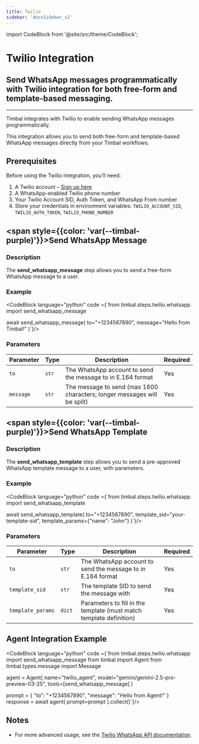 ```yaml
---
title: Twilio
sidebar: 'docsSidebar_v2'
---
```


import CodeBlock from '@site/src/theme/CodeBlock';

# Twilio Integration

<h2 className="subtitle" style={{marginTop: '-17px', fontSize: '1.1rem', fontWeight: 'normal'}}>
Send WhatsApp messages programmatically with Twilio integration for both free-form and template-based messaging.
</h2>

---

Timbal integrates with Twilio to enable sending WhatsApp messages programmatically. 

This integration allows you to send both free-form and template-based WhatsApp messages directly from your Timbal workflows.

## Prerequisites

Before using the Twilio integration, you'll need:

1. A Twilio account – [Sign up here](https://www.twilio.com/try-twilio)
2. A WhatsApp-enabled Twilio phone number
3. Your Twilio Account SID, Auth Token, and WhatsApp From number
4. Store your credentials in environment variables: `TWILIO_ACCOUNT_SID`, `TWILIO_AUTH_TOKEN`, `TWILIO_PHONE_NUMBER`


## <span style={{color: 'var(--timbal-purple)'}}><strong>Send WhatsApp Message</strong></span>

### Description
The **send_whatsapp_message** step allows you to send a free-form WhatsApp message to a user.

### Example
<CodeBlock language="python" code ={`from timbal.steps.twilio.whatsapp import send_whatsapp_message

await send_whatsapp_message(
    to="+1234567890",
    message="Hello from Timbal!"
)`}/>

### Parameters

| Parameter | Type | Description | Required |
|-----------|------|-------------|----------|
| `to` | `str` | The WhatsApp account to send the message to in E.164 format | Yes |
| `message` | `str` | The message to send (max 1600 characters; longer messages will be split) | Yes |

## <span style={{color: 'var(--timbal-purple)'}}><strong>Send WhatsApp Template</strong></span>

### Description
The **send_whatsapp_template** step allows you to send a pre-approved WhatsApp template message to a user, with parameters.

### Example
<CodeBlock language="python" code ={`from timbal.steps.twilio.whatsapp import send_whatsapp_template

await send_whatsapp_template(
    to="+1234567890",
    template_sid="your-template-sid",
    template_params={"name": "John"}
)`}/>

### Parameters

| Parameter | Type | Description | Required |
|-----------|------|-------------|----------|
| `to` | `str` | The WhatsApp account to send the message to in E.164 format | Yes |
| `template_sid` | `str` | The template SID to send the message with | Yes |
| `template_params` | `dict` | Parameters to fill in the template (must match template definition) | Yes |

## Agent Integration Example

<CodeBlock language="python" code ={`from timbal.steps.twilio.whatsapp import send_whatsapp_message
from timbal import Agent
from timbal.types.message import Message

agent = Agent(
    name="twilio_agent",
    model="gemini/gemini-2.5-pro-preview-03-25",
    tools=[send_whatsapp_message]
)

prompt = {
    "to": "+1234567890", 
    "message": "Hello from Agent!"
}
response = await agent(
        prompt=prompt
).collect()`}/>

## Notes
- For more advanced usage, see the [Twilio WhatsApp API documentation](https://www.twilio.com/docs/whatsapp/api).